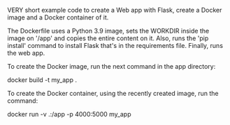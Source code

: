 VERY short example code to create a Web app with Flask, create a Docker image and a Docker container of it.

The Dockerfile uses a Python 3.9 image, sets the WORKDIR inside the image on '/app' and copies the entire content on it. Also, runs the 'pip install' command to install Flask that's in the requirements file. Finally, runs the web app.

To create the Docker image, run the next command in the app directory: 

docker build -t my_app .

To create the Docker container, using the recently created image, run the command: 

docker run -v .:/app -p 4000:5000 my_app
